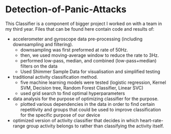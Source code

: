 # Detection-of-Panic-Attacks


This Classifier is a component of bigger project I worked on with a team in my third year. Files that can be found here contain code and results of:
- accelerometer and gyroscope data pre-processing (including downsampling and filtering).
  - downsampling was first preformed at rate of 50Hz.
  - then, we used moving-average window to reduce the rate to 3Hz.
  - performed low-pass, median, and combined (low-pass+median) filters on the data
  * Used Shimmer Sample Data for visualisation and simplified testing
- traditional activity classification method.
  - five machine learning models were tested (logistic regression, Kernel SVM, Decision tree, Random Forest Classifier, Linear SVC)
  - used grid search to find optimal hyperparameters
- data analysis for the purpose of optimizing classifier for the purpose.
  - plotted various dependencies in the data in order to find certain repetitivity and groups that could be used to improve classification for the specific purpose of our device
- optimized version of activity classifier that decides in which heart-rate-range group activity belongs to rather than classifying the activity itself.
